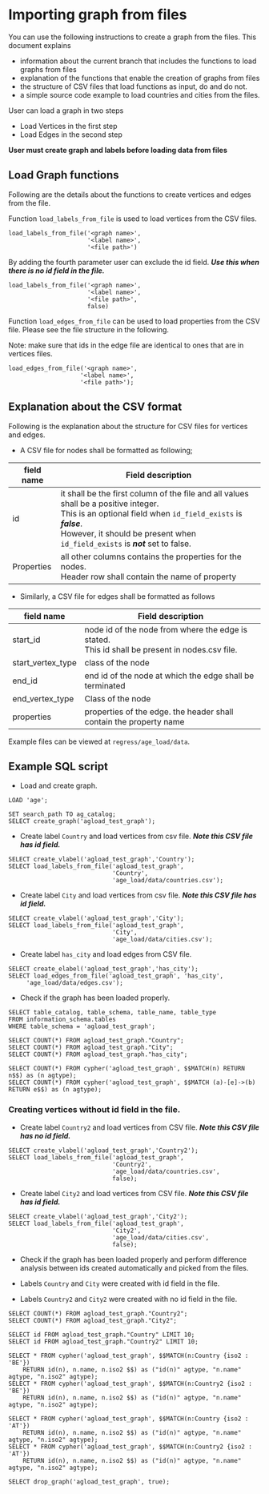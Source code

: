 # Importing graph from files 
You can use the following instructions to create a graph from the files. This document explains 
- information about the current branch that includes the functions to load graphs from files
- explanation of the functions that enable the creation of graphs from files 
- the structure of CSV files that load functions as input, do and do not. 
- a simple source code example to load countries and cities from the files. 


User can load a graph in two steps 
- Load Vertices in the first step
- Load Edges in the second step

**User must create graph and labels before loading data from files**

## Load Graph functions 
Following are the details about the functions to create vertices and edges from the file. 

Function `load_labels_from_file` is used to load vertices from the CSV files. 

```postgresql
load_labels_from_file('<graph name>', 
                      '<label name>',
                      '<file path>')
```

By adding the fourth parameter user can exclude the id field. ***Use this when there is no id field in the file.***

```postgresql
load_labels_from_file('<graph name>', 
                      '<label name>',
                      '<file path>', 
                      false)
```

Function `load_edges_from_file` can be used to load properties from the CSV file. Please see the file structure in the following. 

Note: make sure that ids in the edge file are identical to ones that are in vertices files. 

```postgresql
load_edges_from_file('<graph name>',
                    '<label name>',
                    '<file path>');
```

## Explanation about the CSV format
Following is the explanation about the structure for CSV files for vertices and edges.

- A CSV file for nodes shall be formatted as following; 

| field name | Field description                                            |
| ---------- | ------------------------------------------------------------ |
| id         | it shall be the first column of the file and all values shall be a positive integer. <br>This is an optional field when `id_field_exists` is ***false***. <br>However, it should be present when `id_field_exists` is ***not*** set to false.  |
| Properties | all other columns contains the properties for the nodes. <br>Header row shall contain the name of property |

- Similarly, a CSV file for edges shall be formatted as follows 

| field name        | Field description                                            |
| ----------------- | ------------------------------------------------------------ |
| start_id          | node id of the node from where the edge is stated. <br>This id shall be present in nodes.csv file. |
| start_vertex_type | class of the node                                            |
| end_id            | end id of the node at which the edge shall be terminated    |
| end_vertex_type   | Class of the node                                            |
| properties        | properties of the edge. the header shall contain the property name |

Example files can be viewed at `regress/age_load/data`.

## Example SQL script 

- Load and create graph.
```postgresql
LOAD 'age';

SET search_path TO ag_catalog;
SELECT create_graph('agload_test_graph');
```

- Create label `Country` and load vertices from csv file. ***Note this CSV file has id field.***

```postgresql
SELECT create_vlabel('agload_test_graph','Country');
SELECT load_labels_from_file('agload_test_graph',
                             'Country',
                             'age_load/data/countries.csv');
```

- Create label `City` and load vertices from csv file. ***Note this CSV file has id field.***

```postgresql
SELECT create_vlabel('agload_test_graph','City');
SELECT load_labels_from_file('agload_test_graph',
                             'City', 
                             'age_load/data/cities.csv');
```

- Create label `has_city` and load edges from CSV file.

```postgresql
SELECT create_elabel('agload_test_graph','has_city');
SELECT load_edges_from_file('agload_test_graph', 'has_city',
     'age_load/data/edges.csv');
```

- Check if the graph has been loaded properly.

```postgresql
SELECT table_catalog, table_schema, table_name, table_type
FROM information_schema.tables
WHERE table_schema = 'agload_test_graph';

SELECT COUNT(*) FROM agload_test_graph."Country";
SELECT COUNT(*) FROM agload_test_graph."City";
SELECT COUNT(*) FROM agload_test_graph."has_city";

SELECT COUNT(*) FROM cypher('agload_test_graph', $$MATCH(n) RETURN n$$) as (n agtype);
SELECT COUNT(*) FROM cypher('agload_test_graph', $$MATCH (a)-[e]->(b) RETURN e$$) as (n agtype);
```

### Creating vertices without id field in the file. 

- Create label `Country2` and load vertices from CSV file. ***Note this CSV file has no id field.***

```postgresql
SELECT create_vlabel('agload_test_graph','Country2');
SELECT load_labels_from_file('agload_test_graph',
                             'Country2',
                             'age_load/data/countries.csv', 
                             false);
```

- Create label `City2` and load vertices from CSV file. ***Note this CSV file has id field.***

```postgresql
SELECT create_vlabel('agload_test_graph','City2');
SELECT load_labels_from_file('agload_test_graph',
                             'City2',
                             'age_load/data/cities.csv', 
                             false);
```

- Check if the graph has been loaded properly and perform difference analysis between ids created automatically and picked from the files.

- Labels `Country` and `City` were created with id field in the file.
- Labels `Country2` and `City2` were created with no id field in the file.

```postgresql
SELECT COUNT(*) FROM agload_test_graph."Country2";
SELECT COUNT(*) FROM agload_test_graph."City2";

SELECT id FROM agload_test_graph."Country" LIMIT 10;
SELECT id FROM agload_test_graph."Country2" LIMIT 10;

SELECT * FROM cypher('agload_test_graph', $$MATCH(n:Country {iso2 : 'BE'})
    RETURN id(n), n.name, n.iso2 $$) as ("id(n)" agtype, "n.name" agtype, "n.iso2" agtype);
SELECT * FROM cypher('agload_test_graph', $$MATCH(n:Country2 {iso2 : 'BE'})
    RETURN id(n), n.name, n.iso2 $$) as ("id(n)" agtype, "n.name" agtype, "n.iso2" agtype);

SELECT * FROM cypher('agload_test_graph', $$MATCH(n:Country {iso2 : 'AT'})
    RETURN id(n), n.name, n.iso2 $$) as ("id(n)" agtype, "n.name" agtype, "n.iso2" agtype);
SELECT * FROM cypher('agload_test_graph', $$MATCH(n:Country2 {iso2 : 'AT'})
    RETURN id(n), n.name, n.iso2 $$) as ("id(n)" agtype, "n.name" agtype, "n.iso2" agtype);

SELECT drop_graph('agload_test_graph', true);
```
